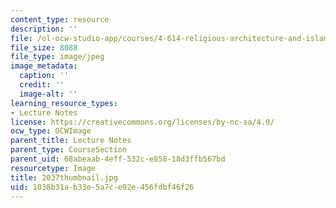```yaml
---
content_type: resource
description: ''
file: /ol-ocw-studio-app/courses/4-614-religious-architecture-and-islamic-cultures-fall-2002/1038b31ab33e5a7ce02e456fdbf46f26_2037thumbnail.jpg
file_size: 8088
file_type: image/jpeg
image_metadata:
  caption: ''
  credit: ''
  image-alt: ''
learning_resource_types:
- Lecture Notes
license: https://creativecommons.org/licenses/by-nc-sa/4.0/
ocw_type: OCWImage
parent_title: Lecture Notes
parent_type: CourseSection
parent_uid: 68abeaab-4eff-532c-e858-18d3ffb567bd
resourcetype: Image
title: 2037thumbnail.jpg
uid: 1038b31a-b33e-5a7c-e02e-456fdbf46f26
---
```

